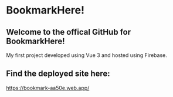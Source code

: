 # BookmarkHere!
## Welcome to the offical GitHub for BookmarkHere!
My first project developed using Vue 3 and hosted using Firebase.
## Find the deployed site here: 
https://bookmark-aa50e.web.app/
